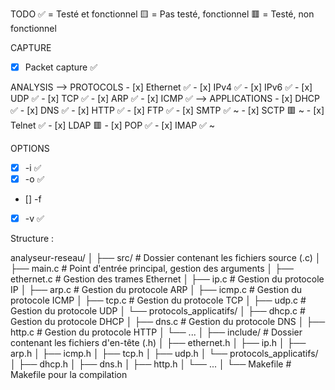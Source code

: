 TODO
✅ = Testé et fonctionnel 🟨 = Pas testé, fonctionnel 🟥 = Testé, non fonctionnel

CAPTURE
- [x] Packet capture ✅

ANALYSIS
--> PROTOCOLS
    - [x] Ethernet ✅
    - [x] IPv4 ✅
    - [x] IPv6 ✅
    - [x] UDP ✅
    - [x] TCP ✅
    - [x] ARP ✅
    - [x] ICMP ✅
--> APPLICATIONS
    - [x] DHCP ✅
    - [x] DNS ✅
    - [x] HTTP ✅
    - [x] FTP ✅
    - [x] SMTP ✅ ~
    - [x] SCTP 🟥 ~
    - [x] Telnet ✅
    - [x] LDAP 🟥
    - [x] POP ✅
    - [x] IMAP ✅ ~

OPTIONS
- [x] -i ✅
- [x] -o ✅
- [] -f
- [x] -v ✅


Structure :

analyseur-reseau/
│
├── src/                  # Dossier contenant les fichiers source (.c)
│   ├── main.c            # Point d'entrée principal, gestion des arguments
│   ├── ethernet.c        # Gestion des trames Ethernet
│   ├── ip.c              # Gestion du protocole IP
│   ├── arp.c             # Gestion du protocole ARP
│   ├── icmp.c            # Gestion du protocole ICMP
│   ├── tcp.c             # Gestion du protocole TCP
│   ├── udp.c             # Gestion du protocole UDP
│   └── protocols_applicatifs/
│       ├── dhcp.c        # Gestion du protocole DHCP
│       ├── dns.c         # Gestion du protocole DNS
│       ├── http.c        # Gestion du protocole HTTP
│       └── ...
│
├── include/              # Dossier contenant les fichiers d'en-tête (.h)
│   ├── ethernet.h
│   ├── ip.h
│   ├── arp.h
│   ├── icmp.h
│   ├── tcp.h
│   ├── udp.h
│   └── protocols_applicatifs/
│       ├── dhcp.h
│       ├── dns.h
│       ├── http.h
│       └── ...
│
└── Makefile              # Makefile pour la compilation
